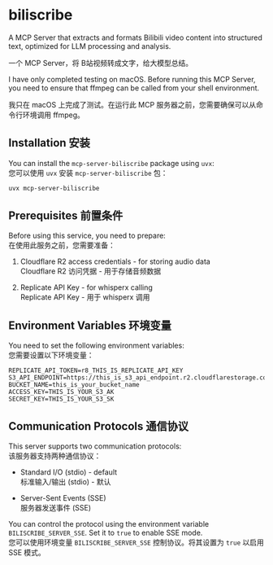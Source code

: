 # biliscribe

A MCP Server that extracts and formats Bilibili video content into structured text, optimized for LLM processing and analysis.

一个 MCP Server，将 B站视频转成文字，给大模型总结。

I have only completed testing on macOS. Before running this MCP Server, you need to ensure that ffmpeg can be called from your shell environment.

我只在 macOS 上完成了测试。在运行此 MCP 服务器之前，您需要确保可以从命令行环境调用 ffmpeg。

## Installation 安装

You can install the `mcp-server-biliscribe` package using `uvx`:<br/>
您可以使用 `uvx` 安装 `mcp-server-biliscribe` 包：

```bash
uvx mcp-server-biliscribe
```

## Prerequisites 前置条件

Before using this service, you need to prepare:<br/>
在使用此服务之前，您需要准备：

1. Cloudflare R2 access credentials - for storing audio data<br/>
   Cloudflare R2 访问凭据 - 用于存储音频数据

2. Replicate API Key - for whisperx calling<br/>
   Replicate API Key - 用于 whisperx 调用

## Environment Variables 环境变量

You need to set the following environment variables:<br>
您需要设置以下环境变量：

```
REPLICATE_API_TOKEN=r8_THIS_IS_REPLICATE_API_KEY
S3_API_ENDPOINT=https://this_is_s3_api_endpoint.r2.cloudflarestorage.com
BUCKET_NAME=this_is_your_bucket_name
ACCESS_KEY=THIS_IS_YOUR_S3_AK
SECRET_KEY=THIS_IS_YOUR_S3_SK
```

## Communication Protocols 通信协议

This server supports two communication protocols:<br/>
该服务器支持两种通信协议：

- Standard I/O (stdio) - default<br/>
  标准输入/输出 (stdio) - 默认

- Server-Sent Events (SSE)<br/>
  服务器发送事件 (SSE)

You can control the protocol using the environment variable `BILISCRIBE_SERVER_SSE`. Set it to `true` to enable SSE mode.<br/>
您可以使用环境变量 `BILISCRIBE_SERVER_SSE` 控制协议。将其设置为 `true` 以启用 SSE 模式。
